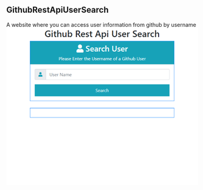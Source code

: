 ## GithubRestApiUserSearch
A website where you can access user information from github by username
![img](/readme_src/1.png)
